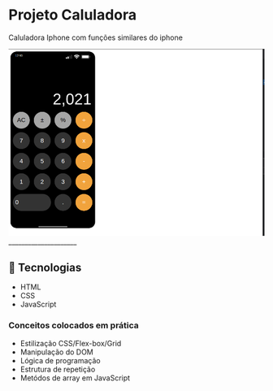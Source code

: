 
<h1> Projeto Caluladora </h1>
<p2>Caluladora Iphone com funções similares do iphone<p>


<img src="./assets/iphone_calc.png" alt="">

<span>
 _____________________
<span>

## 🚀 Tecnologias

- HTML
- CSS
- JavaScript


 <h3>Conceitos colocados em prática</h3>
         <ul>
             <li>Estilização CSS/Flex-box/Grid</li>
             <li>Manipulação do DOM</li>
             <li>Lógica de programação</li>
             <li>Estrutura de repetição</li>
             <li>Metódos de array em JavaScript</li>
         </ul>


